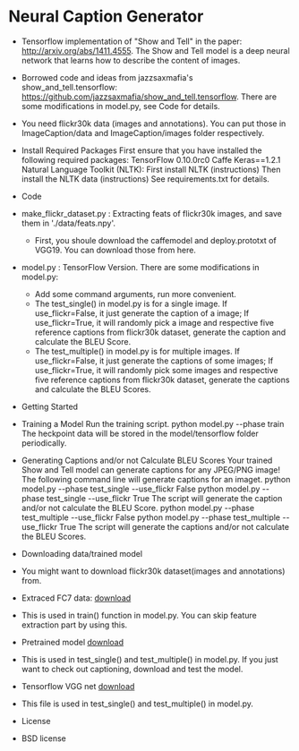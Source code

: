 # Neural Caption Generator
* Tensorflow implementation of "Show and Tell"  in the paper: http://arxiv.org/abs/1411.4555. The Show and Tell model is a deep neural network that learns how to describe the content of images.
* Borrowed code and ideas from jazzsaxmafia's show_and_tell.tensorflow: https://github.com/jazzsaxmafia/show_and_tell.tensorflow.
There are some modifications in model.py, see Code for details.
* You need flickr30k data (images and annotations). You can put those in ImageCaption/data and ImageCaption/images folder respectively.

* Install Required Packages
First ensure that you have installed the following required packages:
TensorFlow 0.10.0rc0
Caffe
Keras==1.2.1
Natural Language Toolkit (NLTK):
    First install NLTK (instructions)
    Then install the NLTK data (instructions)
See requirements.txt for details.
 
* Code
* make_flickr_dataset.py : Extracting feats of flickr30k images, and save them in './data/feats.npy'.
  * First, you shoule download the caffemodel and deploy.prototxt of VGG19. You can download those from here.
* model.py : TensorFlow Version. There are some modifications in model.py:
  * Add some command arguments, run more convenient.
  * The test_single() in model.py is for a single image. If use_flickr=False, it just generate the caption of a image; If use_flickr=True, it will randomly pick a image and respective five reference captions from flickr30k dataset, generate the caption and calculate the BLEU Score.
  * The test_multiple() in model.py is for multiple images. If use_flickr=False, it just generate the captions of some images; If use_flickr=True, it will randomly pick some images and respective five reference captions from flickr30k dataset, generate the captions and calculate the BLEU Scores.
 
* Getting Started
* Training a Model
Run the training script.
python model.py --phase train
The heckpoint data will be stored in the model/tensorflow folder periodically.
* Generating Captions and/or not Calculate BLEU Scores
Your trained Show and Tell model can generate captions for any JPEG/PNG image! The following command line will generate captions for an imaget.
python model.py --phase test_single --use_flickr False
python model.py --phase test_single --use_flickr True
The script will generate the caption and/or not calculate the BLEU Score.
python model.py --phase test_multiple --use_flickr False
python model.py --phase test_multiple --use_flickr True
The script will generate the captions and/or not calculate the BLEU Scores.

* Downloading data/trained model
* You might want to download flickr30k dataset(images and annotations) from.
* Extraced FC7 data: [download](https://drive.google.com/file/d/0B5o40yxdA9PqTnJuWGVkcFlqcG8/view?usp=sharing)
 * This is used in train() function in model.py. You can skip feature extraction part by using this.
* Pretrained model [download](https://drive.google.com/file/d/0B5o40yxdA9PqeW4wY0wwZXhrZkE/view?usp=sharing)
 * This is used in test_single() and test_multiple() in model.py. If you just want to check out captioning, download and test the model.
* Tensorflow VGG net [download](https://drive.google.com/file/d/0B5o40yxdA9PqSGtVODN0UUlaWTg/view?usp=sharing)
 * This file is used in test_single() and test_multiple() in model.py.

* License
* BSD license
